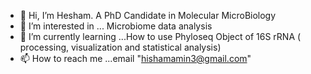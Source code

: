 - 👋 Hi, I’m Hesham. A PhD Candidate in Molecular MicroBiology 
- 👀 I’m interested in ... Microbiome data analysis 
- 🌱 I’m currently learning ...How to use Phyloseq Object of 16S rRNA ( processing, visualization and statistical analysis)   
- 📫 How to reach me ...email "hishamamin3@gmail.com"
